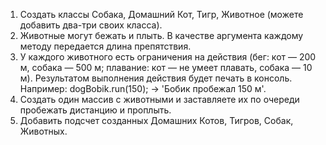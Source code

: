 1. Создать классы Собака, Домашний Кот, Тигр, Животное (можете добавить два-три своих
класса).
2. Животные могут бежать и плыть. В качестве аргумента каждому методу передается длина
препятствия.
3. У каждого животного есть ограничения на действия (бег: кот — 200 м, собака — 500 м;
плавание: кот — не умеет плавать, собака — 10 м). Результатом выполнения действия будет
печать в консоль. Например: dogBobik.run(150); -> 'Бобик пробежал 150 м'.
4. Создать один массив с животными и заставляете их по очереди пробежать дистанцию и
проплыть.
5. Добавить подсчет созданных Домашних Котов, Тигров, Собак, Животных.

